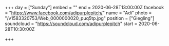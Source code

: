 +++
day = ["Sunday"]
embed = ""
end = 2020-06-28T13:00:00Z
facebook = "https://www.facebook.com/adipurplepitch/"
name = "Adi"
photo = "/v1583320753/Web_0000000020_puq5tp.jpg"
position = ["Giegling"]
soundcloud = "https://soundcloud.com/adipurplepitch"
start = 2020-06-28T10:30:00Z

+++

